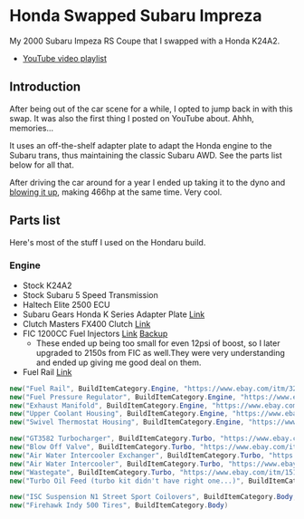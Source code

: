 # Honda Swapped Subaru Impreza
My 2000 Subaru Impeza RS Coupe that I swapped with a Honda K24A2.

 - [YouTube video playlist](https://www.youtube.com/watch?v=Z-DdCNjM8aU&list=PLFQKxsMzgSbg17kyCzaNmexq7qo9Ydp6C)


## Introduction
After being out of the car scene for a while, I opted to jump back in with this swap. It was also the first thing I posted on YouTube about. Ahhh, memories...

 It uses an off-the-shelf adapter plate to adapt the Honda engine to the Subaru trans, thus maintaining the classic Subaru AWD. See the parts list below for all that.

After driving the car around for a year I ended up taking it to the dyno and [blowing it up](https://www.youtube.com/watch?v=2WlubEBycJc), making 466hp at the same time. Very cool.

## Parts list
Here's most of the stuff I used on the Hondaru build.

### Engine
 - Stock K24A2
 - Stock Subaru 5 Speed Transmission
 - Haltech Elite 2500 ECU
 - Subaru Gears Honda K Series Adapter Plate [Link](https://www.subarugears.com/product/honda-k-series/)
 - Clutch Masters FX400 Clutch [Link](https://clutchmasters.com/i-30505729-subaru-xv-crosstrek-2013-2015-2-0l-15013-hdc6.html)
 -  FIC 1200CC Fuel Injectors [Link](https://fuelinjectorclinic.com/Honda/K(01-11)-D17-S2K(06-09)/IS116-1200H) [Backup](./parts/Injectors.pdf)
    - These ended up being too small for even 12psi of boost, so I later upgraded to 2150s from FIC as well.They were very understanding and ended up giving me good deal on them.
 - Fuel Rail [Link](https://www.ebay.com/itm/323608063092)

```csharp
new("Fuel Rail", BuildItemCategory.Engine, "https://www.ebay.com/itm/323608063092", "hondaru/FuelRail.pdf"),
new("Fuel Pressure Regulator", BuildItemCategory.Engine, "https://www.ebay.com/itm/254749363596", "hondaru/Fpr.pdf"), 
new("Exhaust Manifold", BuildItemCategory.Engine, "https://www.ebay.com/itm/350792031715", "hondaru/ExhaustManifold.pdf"),
new("Upper Coolant Housing", BuildItemCategory.Engine, "https://www.ebay.com/itm/114238768136", "hondaru/UpperCoolant.pdf"),
new("Swivel Thermostat Housing", BuildItemCategory.Engine, "https://www.ebay.com/itm/113520236147", "hondaru/ThermostatHousing.pdf"),

new("GT3582 Turbocharger", BuildItemCategory.Turbo, "https://www.ebay.com/itm/313405020842", "hondaru/Turbo.pdf"),
new("Blow Off Valve", BuildItemCategory.Turbo, "https://www.ebay.com/itm/323976370478", "hondaru/Bov.pdf"),
new("Air Water Intercooler Exchanger", BuildItemCategory.Turbo, "https://www.ebay.com/itm/284284503552", "hondaru/AWICExchanger.pdf"),
new("Air Water Intercooler", BuildItemCategory.Turbo, "https://www.ebay.com/itm/183903814619", "hondaru/AWIC.pdf"),
new("Wastegate", BuildItemCategory.Turbo, "https://www.ebay.com/itm/151739405815", "hondaru/Wastegate.pdf"),
new("Turbo Oil Feed (turbo kit didn't have right one...)", BuildItemCategory.Turbo, "https://www.ebay.com/itm/264004884925", "hondaru/OilFeed.pdf"),

new("ISC Suspension N1 Street Sport Coilovers", BuildItemCategory.Body, "https://www.rallysportdirect.com/part/coilovers/s001-s-isc-suspension-n1-street-sport-coilovers", "hondaru/Coilovers.pdf"),
new("Firehawk Indy 500 Tires", BuildItemCategory.Body)

```